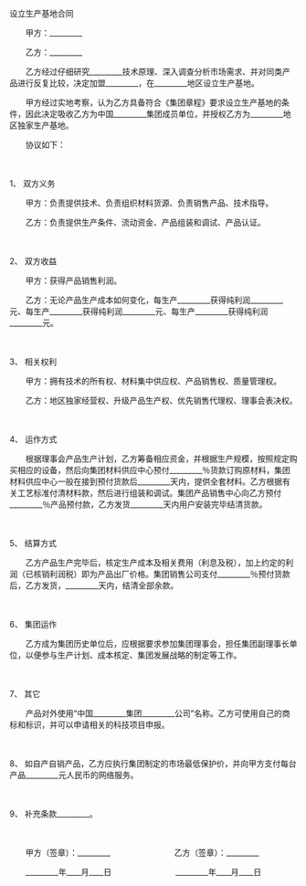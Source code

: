 



设立生产基地合同



 

　　甲方：_________　　

　　乙方：_________　　

　　乙方经过仔细研究_________技术原理、深入调查分析市场需求、并对同类产品进行反复比较，决定加盟_________，在_________地区设立生产基地。　　

　　甲方经过实地考察，认为乙方具备符合《集团章程》要求设立生产基地的条件，因此决定吸收乙方为中国_________集团成员单位，并授权乙方为_________地区独家生产基地。　　

　　协议如下：

　　

1、
双方义务

　　甲方：负责提供技术、负责组织材料货源、负责销售产品、技术指导。

　　乙方：负责提供生产条件、流动资金、产品组装和调试、产品认证。

　　

2、
双方收益

　　甲方：获得产品销售利润。

　　乙方：无论产品生产成本如何变化，每生产_________获得纯利润_________元、每生产_________获得纯利润_________元、每生产_________获得纯利润_________元。

　　

3、
相关权利

　　甲方：拥有技术的所有权、材料集中供应权、产品销售权、质量管理权。

　　乙方：地区独家经营权、升级产品生产权、优先销售代理权、理事会表决权。

　　

4、
运作方式

　　根据理事会产品生产计划，乙方筹备相应资金，并根据生产规模，按照规定购买相应的设备，然后向集团材料供应中心预付_________％货款订购原材料，集团材料供应中心一般在接到预付货款后_________天内，提供全套材料。乙方根据有关工艺标准付清材料款，然后进行组装和调试。集团产品销售中心向乙方预付_________％产品预付款，乙方发货_________天内用户安装完毕结清货款。

　　

5、
结算方式

　　乙方产品生产完毕后，核定生产成本及相关费用（利息及税），加上约定的利润（已核销利润税）即为产品出厂价格。集团销售公司支付_________％预付货款后，乙方发货，_________天内，结清全部余款。

　　

6、
集团运作

　　乙方成为集团历史单位后，应根据要求参加集团理事会，担任集团副理事长单位，以便参与生产计划、成本核定、集团发展战略的制定等工作。

　　

7、
其它

　　产品对外使用“中国_________集团_________公司”名称。乙方可使用自己的商标和标识，并可以申请相关的科技项目申报。

　　

8、
如自产自销产品，乙方应执行集团制定的市场最低保护价，并向甲方支付每台产品_________元人民币的网络服务。

　　

9、
补充条款_________。　　

　　

　　甲方（签章）：_________　　　　　　　　乙方（签章）：_________

　　_________年____月____日　　　　　　　　_________年____月____日